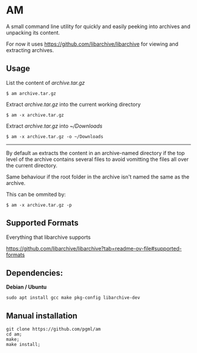 # AM

A small command line utility for quickly and easily peeking into archives and unpacking its content.

For now it uses https://github.com/libarchive/libarchive for viewing and extracting archives.


## Usage

List the content of *archive.tar.gz*
```
$ am archive.tar.gz
```

Extract *archive.tar.gz* into the current working directory
```
$ am -x archive.tar.gz
```
Extract *archive.tar.gz* into *~/Downloads*
```
$ am -x archive.tar.gz -o ~/Downloads
```
---

By default `am` extracts the content in an archive-named directory if
the top level of the archive contains several files to avoid vomitting
the files all over the current directory.

Same behaviour if the root folder in the archive isn't named the same as the archive.

This can be ommited by:
```
$ am -x archive.tar.gz -p
```



## Supported Formats

Everything that libarchive supports

https://github.com/libarchive/libarchive?tab=readme-ov-file#supported-formats


## Dependencies:

**Debian / Ubuntu**

```
sudo apt install gcc make pkg-config libarchive-dev
```


## Manual installation
```
git clone https://github.com/pgml/am
cd am;
make;
make install;
```

